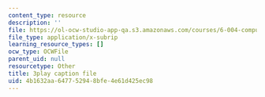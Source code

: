 ```yaml
---
content_type: resource
description: ''
file: https://ol-ocw-studio-app-qa.s3.amazonaws.com/courses/6-004-computation-structures-spring-2017/4b1632aa647752948bfe4e61d425ec98_S1PUUyVdC9M.vtt
file_type: application/x-subrip
learning_resource_types: []
ocw_type: OCWFile
parent_uid: null
resourcetype: Other
title: 3play caption file
uid: 4b1632aa-6477-5294-8bfe-4e61d425ec98
---
```

